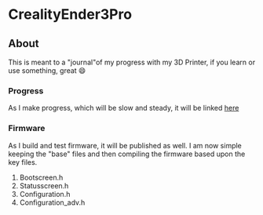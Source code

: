 # CrealityEnder3Pro

## About

This is meant to a "journal"of my progress with my 3D Printer, if you learn or use something, great  :smile:

### Progress

As I make progress, which will be slow and steady, it will be linked [here](https://github.com/fskelly/CrealityEnder3Pro/blob/master/progress/README.md)

### Firmware

As I build and test firmware, it will be published as well. I am now simple keeping the "base" files and then compiling the firmware based upon the key files.  

1. Bootscreen.h
2. Statusscreen.h
3. Configuration.h
4. Configuration_adv.h
